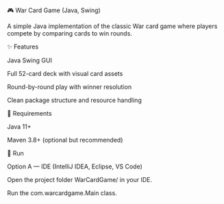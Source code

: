 🎮 War Card Game (Java, Swing)

A simple Java implementation of the classic War card game where players compete by comparing cards to win rounds.

✨ Features

Java Swing GUI

Full 52-card deck with visual card assets

Round-by-round play with winner resolution

Clean package structure and resource handling

🧰 Requirements

Java 11+

Maven 3.8+ (optional but recommended)

🚀 Run

Option A — IDE (IntelliJ IDEA, Eclipse, VS Code)

Open the project folder WarCardGame/ in your IDE.

Run the com.warcardgame.Main class.
